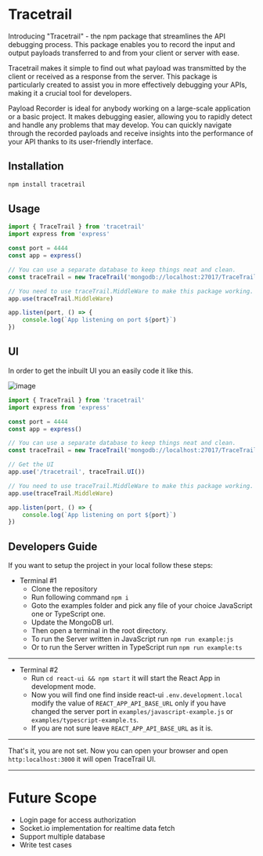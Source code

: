 # Tracetrail

Introducing "Tracetrail" -  the npm package that streamlines the API debugging process. This package enables you to record the input and output payloads transferred to and from your client or server with ease.

Tracetrail makes it simple to find out what payload was transmitted by the client or received as a response from the server. This package is particularly created to assist you in more effectively debugging your APIs, making it a crucial tool for developers.

Payload Recorder is ideal for anybody working on a large-scale application or a basic project. It makes debugging easier, allowing you to rapidly detect and handle any problems that may develop. You can quickly navigate through the recorded payloads and receive insights into the performance of your API thanks to its user-friendly interface.


## Installation

``` bash
npm install tracetrail
```

## Usage

```javascript
import { TraceTrail } from 'tracetrail'
import express from 'express'

const port = 4444
const app = express()

// You can use a separate database to keep things neat and clean.
const traceTrail = new TraceTrail('mongodb://localhost:27017/TraceTrail')

// You need to use traceTrail.MiddleWare to make this package working.
app.use(traceTrail.MiddleWare)

app.listen(port, () => {
    console.log(`App listening on port ${port}`)
})
```

## UI

In order to get the inbuilt UI you an easily code it like this.

![image](https://github.com/okayshankha/tracetrail/assets/30183032/f8e6164b-7026-4f34-9e27-503d36ceaeef)

``` javascript
import { TraceTrail } from 'tracetrail'
import express from 'express'

const port = 4444
const app = express()

// You can use a separate database to keep things neat and clean.
const traceTrail = new TraceTrail('mongodb://localhost:27017/TraceTrail')

// Get the UI
app.use('/tracetrail', traceTrail.UI())

// You need to use traceTrail.MiddleWare to make this package working.
app.use(traceTrail.MiddleWare)

app.listen(port, () => {
    console.log(`App listening on port ${port}`)
})
```


## Developers Guide

If you want to setup the project in your local follow these steps:

- Terminal #1
  - Clone the repository
  - Run following command ```npm i```
  - Goto the examples folder and pick any file of your choice JavaScript one or TypeScript one.
  - Update the MongoDB url.
  - Then open a terminal in the root directory.
  - To run the Server written in JavaScript run ```npm run example:js``` 
  - Or to run the Server written in TypeScript run ```npm run example:ts```

---

- Terminal #2
  - Run ```cd react-ui && npm start``` it will start the React App in development mode.
  - Now you will find one find inside react-ui ```.env.development.local``` modify the value of ```REACT_APP_API_BASE_URL``` only if you have changed the server port in ```examples/javascript-example.js``` or ```examples/typescript-example.ts```. 
  - If you are not sure leave ```REACT_APP_API_BASE_URL``` as it is.


---

That's it, you are not set. Now you can open your browser and open ```http:localhost:3000``` it will open TraceTrail UI.


---

# Future Scope
- Login page for access authorization
- Socket.io implementation for realtime data fetch
- Support multiple database
- Write test cases